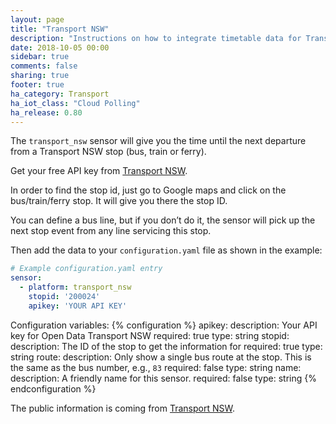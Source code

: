```yaml
---
layout: page
title: "Transport NSW"
description: "Instructions on how to integrate timetable data for Transport NSW (Australia) within Home Assistant."
date: 2018-10-05 00:00
sidebar: true
comments: false
sharing: true
footer: true
ha_category: Transport
ha_iot_class: "Cloud Polling"
ha_release: 0.80
---
```



The `transport_nsw` sensor will give you the time until the next departure from a Transport NSW stop (bus, train or ferry).

Get your free API key from [Transport NSW](https://opendata.transport.nsw.gov.au/).

In order to find the stop id, just go to Google maps and click on the bus/train/ferry stop. It will give you there the stop ID.

You can define a bus line, but if you don’t do it, the sensor will pick up the next stop event from any line servicing this stop.

Then add the data to your `configuration.yaml` file as shown in the example:

```yaml
# Example configuration.yaml entry
sensor:
  - platform: transport_nsw
    stopid: '200024'
    apikey: 'YOUR API KEY'
```

Configuration variables:
{% configuration %}
apikey:
  description: Your API key for Open Data Transport NSW
  required: true
  type: string
stopid:
  description: The ID of the stop to get the information for
  required: true
  type: string
route:
  description: Only show a single bus route at the stop. This is the same as the bus number, e.g., `83`
  required: false
  type: string
name:
  description: A friendly name for this sensor.
  required: false
  type: string
{% endconfiguration %}

The public information is coming from [Transport NSW](https://opendata.transport.nsw.gov.au/).

